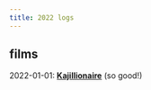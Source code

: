 ```yaml
---
title: 2022 logs
--- 
```


## films

2022-01-01: **[Kajillionaire](https://en.wikipedia.org/wiki/Kajillionaire)** (so good!)